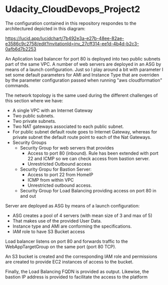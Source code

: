 # Udacity_CloudDevops_Project2
The configuration contained in this repository respondes to the architectured depicted in this diagram:

https://lucid.app/lucidchart/7b492e3a-e27b-48ee-82ae-e3586c9c2758/edit?invitationId=inv_27cff314-ee1d-4b4d-b2c3-0afb6d7b2253

An Aplication load balancer for port 80 is deployed into two public subnets part of the same VPC. A number of web servers are deployed in an ASG by means of a launch configuration.
Just so I play around a bit with parameter I set some default parameters for AMI and Instance Type that are overriden by the parameter configuration passed when running "aws cloudformation" commands.

The network topology is the same used during the different challenges of this section where we have:
* A single VPC with an Internet Gateway
* Two public subnets.
* Two private subnets.
* Two NAT gateways associated to each public subnet.
* For public subnet default route goes to Internet Gateway, whereas for private subnet the default route point to each of the Nat Gateways.
* Security Groups
  - Security Group for web servers that provides
    - Access to port 80 (inbound). Rule has been extended with port 22 and ICMP so we can check access from bastion server.
    - Unrestricted Outbound access
  - Security Gropu for Bastion Server:
    - Access to port 22 from HomeIP
    - ICMP from within VPC
    - Unrestricted outbound access.
  - Security Group for Load Balancing providing access on port 80 in and out

Server are deployed as ASG by means of a launch configuration:
  * ASG creates a pool of 4 servers (with mean size of 3 and max of 5)
  * That makes use of the provided User Data. 
  * Instance type and AMI are conforming the specifications.
  * IAM role to have S3 Bucket access

Load balancer listens on port 80 and forwards traffic to the WebAppTargetGroup on the same port (port 80 TCP).

An S3 bucket is created and the corresponding IAM role and permissions are created to provide EC2 instances of access to the bucket.

Finally, the Load Balancing FQDN is provided as output. Likewise, the bastion IP address is provided to facilitate the access to the platform
